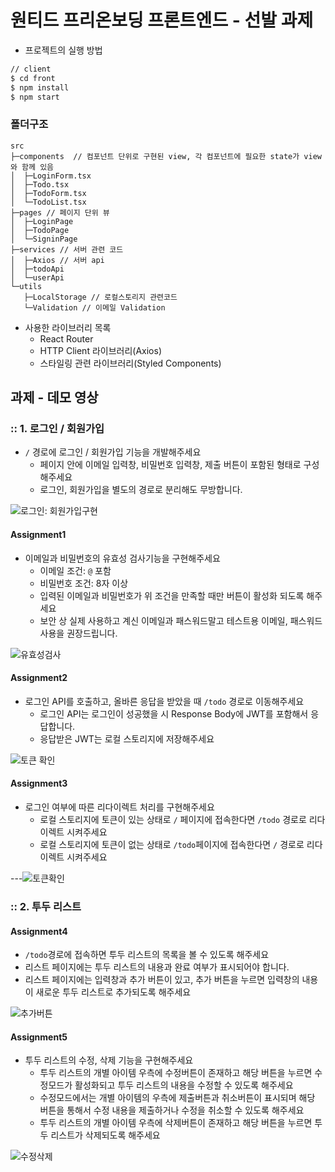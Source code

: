 # 원티드 프리온보딩 프론트엔드 - 선발 과제

  - 프로젝트의 실행 방법
  ```zsh
  // client
  $ cd front
  $ npm install
  $ npm start
```
  
  ### 폴더구조
```
src
├─components  // 컴포넌트 단위로 구현된 view, 각 컴포넌트에 필요한 state가 view와 함께 있음
│  ├─LoginForm.tsx
│  ├─Todo.tsx
│  ├─TodoForm.tsx
│  └─TodoList.tsx
├─pages // 페이지 단위 뷰
│  ├─LoginPage
│  ├─TodoPage
│  └─SigninPage
├─services // 서버 관련 코드
│  ├─Axios // 서버 api
│  ├─todoApi 
│  └─userApi 
└─utils
   ├─LocalStorage // 로컬스토리지 관련코드
   └─Validation // 이메일 Validation
```
  
- 사용한 라이브러리 목록
  - React Router
  - HTTP Client 라이브러리(Axios)
  - 스타일링 관련 라이브러리(Styled Components)

## 과제 - 데모 영상

### :: 1. 로그인 / 회원가입

- `/` 경로에 로그인 / 회원가입 기능을 개발해주세요
  - 페이지 안에 이메일 입력창, 비밀번호 입력창, 제출 버튼이 포함된 형태로 구성해주세요
  - 로그인, 회원가입을 별도의 경로로 분리해도 무방합니다.

![로그인: 회원가입구현](https://user-images.githubusercontent.com/99246644/185639769-4ca499d5-d457-49c6-b7a2-82c159f15305.gif)


#### Assignment1

- 이메일과 비밀번호의 유효성 검사기능을 구현해주세요
  - 이메일 조건: `@` 포함
  - 비밀번호 조건: 8자 이상
  - 입력된 이메일과 비밀번호가 위 조건을 만족할 때만 버튼이 활성화 되도록 해주세요
  - 보안 상 실제 사용하고 계신 이메일과 패스워드말고 테스트용 이메일, 패스워드 사용을 권장드립니다.

![유효성검사](https://user-images.githubusercontent.com/99246644/185640262-2f87b642-164d-4c5d-9c0e-bb2e4c186ab7.gif)

#### Assignment2

- 로그인 API를 호출하고, 올바른 응답을 받았을 때 `/todo` 경로로 이동해주세요
  - 로그인 API는 로그인이 성공했을 시 Response Body에 JWT를 포함해서 응답합니다.
  - 응답받은 JWT는 로컬 스토리지에 저장해주세요

![토큰 확인](https://user-images.githubusercontent.com/99246644/185640614-db444457-951a-4b36-b1ed-fabe496a6950.gif)


#### Assignment3

- 로그인 여부에 따른 리다이렉트 처리를 구현해주세요
  - 로컬 스토리지에 토큰이 있는 상태로 `/` 페이지에 접속한다면 `/todo` 경로로 리다이렉트 시켜주세요
  - 로컬 스토리지에 토큰이 없는 상태로 `/todo`페이지에 접속한다면 `/` 경로로 리다이렉트 시켜주세요

---![토큰확인](https://user-images.githubusercontent.com/99246644/185640927-c5f835dc-3e55-4706-b830-b7621a1816f7.gif)


### :: 2. 투두 리스트

#### Assignment4

- `/todo`경로에 접속하면 투두 리스트의 목록을 볼 수 있도록 해주세요
- 리스트 페이지에는 투두 리스트의 내용과 완료 여부가 표시되어야 합니다.
- 리스트 페이지에는 입력창과 추가 버튼이 있고, 추가 버튼을 누르면 입력창의 내용이 새로운 투두 리스트로 추가되도록 해주세요

![추가버튼](https://user-images.githubusercontent.com/99246644/185641417-cca6306d-af16-4f8d-ac6f-51ddf0226653.gif)

#### Assignment5

- 투두 리스트의 수정, 삭제 기능을 구현해주세요
  - 투두 리스트의 개별 아이템 우측에 수정버튼이 존재하고 해당 버튼을 누르면 수정모드가 활성화되고 투두 리스트의 내용을 수정할 수 있도록 해주세요
  - 수정모드에서는 개별 아이템의 우측에 제출버튼과 취소버튼이 표시되며 해당 버튼을 통해서 수정 내용을 제출하거나 수정을 취소할 수 있도록 해주세요
  - 투두 리스트의 개별 아이템 우측에 삭제버튼이 존재하고 해당 버튼을 누르면 투두 리스트가 삭제되도록 해주세요

![수정삭제](https://user-images.githubusercontent.com/99246644/185641705-369f4b07-562d-41e7-a4a0-7148b96d09b6.gif)



